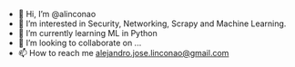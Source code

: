 - 👋 Hi, I’m @alinconao
- 👀 I’m interested in Security, Networking, Scrapy and Machine Learning.
- 🌱 I’m currently learning ML in Python
- 💞️ I’m looking to collaborate on ...
- 📫 How to reach me alejandro.jose.linconao@gmail.com

<!---
alinconao/alinconao is a ✨ special ✨ repository because its `README.md` (this file) appears on your GitHub profile.
You can click the Preview link to take a look at your changes.
--->
